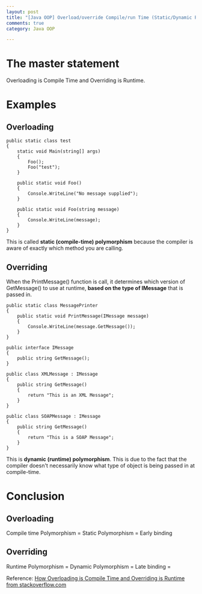 ```yaml
---
layout: post
title: "[Java OOP] Overload/override Compile/run Time (Static/Dynamic Polymorphism) "
comments: true
category: Java OOP

---
```


# The master statement

Overloading is Compile Time and Overriding is Runtime. 

# Examples

## Overloading 

    public static class test
    {
        static void Main(string[] args)
        {
            Foo();
            Foo("test");
        }

        public static void Foo()
        {
            Console.WriteLine("No message supplied");
        }

        public static void Foo(string message)
        {
            Console.WriteLine(message);
        }
    }

This is called __static (compile-time) polymorphism__ because the compiler is aware of exactly which method you are calling. 

## Overriding

When the PrintMessage() function is call, it determines which version of GetMessage() to use at runtime, __based on the type of IMessage__ that is passed in.

    public static class MessagePrinter
    {
        public static void PrintMessage(IMessage message)
        {
            Console.WriteLine(message.GetMessage());
        }
    }

    public interface IMessage
    {
        public string GetMessage();
    }

    public class XMLMessage : IMessage
    {
        public string GetMessage()
        {
            return "This is an XML Message";
        }
    }

    public class SOAPMessage : IMessage
    {
        public string GetMessage()
        {
            return "This is a SOAP Message";
        }
    }

This is __dynamic (runtime) polymorphism__. This is due to the fact that the compiler doesn't necessarily know what type of object is being passed in at compile-time.  

# Conclusion

## Overloading

Compile time Polymorphism = Static Polymorphism = Early binding

## Overriding

Runtime Polymorphism = Dynamic Polymorphism = Late binding = 

Reference: [How Overloading is Compile Time and Overriding is Runtime from stackoverflow.com](http://stackoverflow.com/questions/10915828/how-overloading-is-compile-time-and-overriding-is-runtime)
